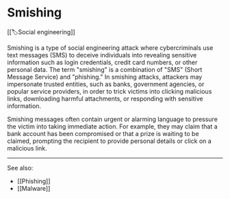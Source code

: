 
# Smishing

[[🏷️Social engineering]]

Smishing is a type of social engineering attack where cybercriminals use text messages (SMS) to deceive individuals into revealing sensitive information such as login credentials, credit card numbers, or other personal data. The term "smishing" is a combination of "SMS" (Short Message Service) and "phishing." In smishing attacks, attackers may impersonate trusted entities, such as banks, government agencies, or popular service providers, in order to trick victims into clicking malicious links, downloading harmful attachments, or responding with sensitive information.

Smishing messages often contain urgent or alarming language to pressure the victim into taking immediate action. For example, they may claim that a bank account has been compromised or that a prize is waiting to be claimed, prompting the recipient to provide personal details or click on a malicious link.

---

See also:

- [[Phishing]]
- [[Malware]]